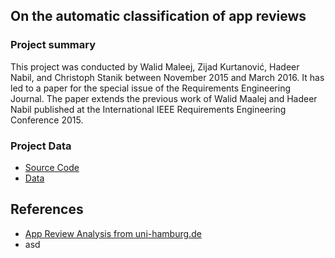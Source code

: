 ## On the automatic classification of app reviews
### Project summary 
This project was conducted by Walid Maleej, Zijad Kurtanović, Hadeer Nabil, and Christoph Stanik between November 2015 and March 2016. It has led to a paper for the special issue of the Requirements Engineering Journal. The paper extends the previous work of Walid Maalej and Hadeer Nabil published at the International IEEE Requirements Engineering Conference 2015.

### Project Data
- [Source Code](https://mast.informatik.uni-hamburg.de/wp-content/uploads/2014/03/ReviewClassifier4J.zip)
- [Data](https://mast.informatik.uni-hamburg.de/wp-content/uploads/2014/03/REJ_data.zip)

## References
- [App Review Analysis from uni-hamburg.de](https://mast.informatik.uni-hamburg.de/app-review-analysis/)
- asd